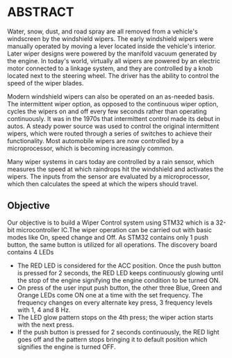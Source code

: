 # ABSTRACT
Water, snow, dust, and road spray are all removed from a vehicle's windscreen by the windshield wipers. The early windshield wipers were manually operated by moving a lever located inside the vehicle's interior. Later wiper designs were powered by the manifold vacuum generated by the engine. In today's world, virtually all wipers are powered by an electric motor connected to a linkage system, and they are controlled by a knob located next to the steering wheel. The driver has the ability to control the speed of the wiper blades.

Modern windshield wipers can also be operated on an as-needed basis. The intermittent wiper option, as opposed to the continuous wiper option, cycles the wipers on and off every few seconds rather than operating continuously. It was in the 1970s that intermittent control made its debut in autos. A steady power source was used to control the original intermittent wipers, which were routed through a series of switches to achieve their functionality. Most automobile wipers are now controlled by a microprocessor, which is becoming increasingly common.

Many wiper systems in cars today are controlled by a rain sensor, which measures the speed at which raindrops hit the windshield and activates the wipers. The inputs from the sensor are evaluated by a microprocessor, which then calculates the speed at which the wipers should travel.
    
## Objective
Our objective is to build a Wiper Control system using STM32 which is a 32-bit microcontroller IC.The wiper operation can be carried out with basic modes like On, speed change and Off. As STM32 contains only 1 push button, the same button is utilized for all operations.
The discovery board contains 4 LEDs 
*  The RED LED is considered for the ACC position. Once the push button is pressed for 2 seconds, the RED LED keeps continuously glowing until the stop of the engine signifying the engine condition to be turned ON.
*  On press of the user input push button, the other three Blue, Green and Orange LEDs come ON one at a time with the set frequency. The frequency changes on every alternate key press, 3 frequency levels with 1, 4 and 8 Hz.
*  The LED glow pattern stops on the 4th press; the wiper action starts with the next press.
*  If the push button is pressed for 2 seconds continuously, the RED light goes off and the pattern stops bringing it to default position which signifies the engine is turned OFF.

